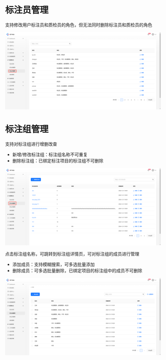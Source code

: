 # 标注员管理

支持修改用户标注员和质检员的角色，但无法同时删除标注员和质检员的角色

![](images/标注团队管理/image.png)



# 标注组管理

支持对标注组进行增删改查
- 新增/修改标注组：标注组名称不可重复
- 删除标注组：已绑定标注项目的标注组不可删除

![](images/标注团队管理/image-1.png)



点击标注组名称，可跳转到标注组详情页，可对标注组的成员进行管理
- 添加成员：支持模糊搜索，可多选批量添加
- 删除成员：可多选批量删除，已绑定项目的标注组中的成员不可删除

![](images/标注团队管理/image-2.png)

